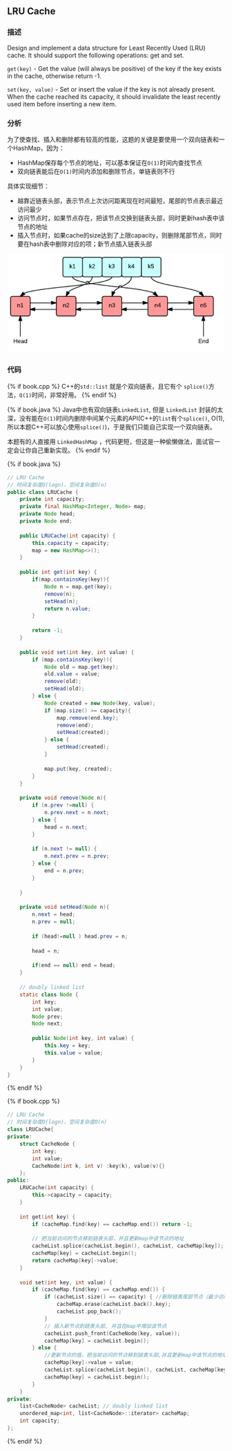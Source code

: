 ## LRU Cache


### 描述

Design and implement a data structure for Least Recently Used (LRU) cache. It should support the following operations: get and set.

`get(key)` - Get the value (will always be positive) of the key if the key exists in the cache, otherwise return -1.

`set(key, value)` - Set or insert the value if the key is not already present. When the cache reached its capacity, it should invalidate the least recently used item before inserting a new item.


### 分析

为了使查找、插入和删除都有较高的性能，这题的关键是要使用一个双向链表和一个HashMap，因为：

* HashMap保存每个节点的地址，可以基本保证在`O(1)`时间内查找节点
* 双向链表能后在`O(1)`时间内添加和删除节点，单链表则不行


具体实现细节：

* 越靠近链表头部，表示节点上次访问距离现在时间最短，尾部的节点表示最近访问最少
* 访问节点时，如果节点存在，把该节点交换到链表头部，同时更新hash表中该节点的地址
* 插入节点时，如果cache的size达到了上限capacity，则删除尾部节点，同时要在hash表中删除对应的项；新节点插入链表头部

![LRU Cche](../../images/lru-cache.png)

### 代码

{% if book.cpp %}
C++的`std::list` 就是个双向链表，且它有个 `splice()`方法，`O(1)`时间，非常好用。
{% endif %}

{% if book.java %}
Java中也有双向链表`LinkedList`, 但是 `LinkedList` 封装的太深，没有能在`O(1)`时间内删除中间某个元素的API(C++的`list`有个`splice()`, O(1), 所以本题C++可以放心使用`splice()`)，于是我们只能自己实现一个双向链表。

本题有的人直接用 `LinkedHashMap` ，代码更短，但这是一种偷懒做法，面试官一定会让你自己重新实现。
{% endif %}

{% if book.java %}
```java
// LRU Cache
// 时间复杂度O(logn)，空间复杂度O(n)
public class LRUCache {
    private int capacity;
    private final HashMap<Integer, Node> map;
    private Node head;
    private Node end;

    public LRUCache(int capacity) {
        this.capacity = capacity;
        map = new HashMap<>();
    }

    public int get(int key) {
        if(map.containsKey(key)){
            Node n = map.get(key);
            remove(n);
            setHead(n);
            return n.value;
        }

        return -1;
    }

    public void set(int key, int value) {
        if (map.containsKey(key)){
            Node old = map.get(key);
            old.value = value;
            remove(old);
            setHead(old);
        } else {
            Node created = new Node(key, value);
            if (map.size() >= capacity){
                map.remove(end.key);
                remove(end);
                setHead(created);
            } else {
                setHead(created);
            }

            map.put(key, created);
        }
    }

    private void remove(Node n){
        if (n.prev !=null) {
            n.prev.next = n.next;
        } else {
            head = n.next;
        }

        if (n.next != null) {
            n.next.prev = n.prev;
        } else {
            end = n.prev;
        }

    }

    private void setHead(Node n){
        n.next = head;
        n.prev = null;

        if (head!=null ) head.prev = n;

        head = n;

        if(end == null) end = head;
    }

    // doubly linked list
    static class Node {
        int key;
        int value;
        Node prev;
        Node next;

        public Node(int key, int value) {
            this.key = key;
            this.value = value;
        }
    }
}
```
{% endif %}

{% if book.cpp %}
```cpp
// LRU Cache
// 时间复杂度O(logn)，空间复杂度O(n)
class LRUCache{
private:
    struct CacheNode {
        int key;
        int value;
        CacheNode(int k, int v) :key(k), value(v){}
    };
public:
    LRUCache(int capacity) {
        this->capacity = capacity;
    }

    int get(int key) {
        if (cacheMap.find(key) == cacheMap.end()) return -1;
        
        // 把当前访问的节点移到链表头部，并且更新map中该节点的地址
        cacheList.splice(cacheList.begin(), cacheList, cacheMap[key]); 
        cacheMap[key] = cacheList.begin();
        return cacheMap[key]->value;
    }

    void set(int key, int value) {
        if (cacheMap.find(key) == cacheMap.end()) {
            if (cacheList.size() == capacity) { //删除链表尾部节点（最少访问的节点）
                cacheMap.erase(cacheList.back().key);
                cacheList.pop_back();
            }
            // 插入新节点到链表头部, 并且在map中增加该节点
            cacheList.push_front(CacheNode(key, value));
            cacheMap[key] = cacheList.begin();
        } else {
            //更新节点的值，把当前访问的节点移到链表头部,并且更新map中该节点的地址
            cacheMap[key]->value = value;
            cacheList.splice(cacheList.begin(), cacheList, cacheMap[key]);
            cacheMap[key] = cacheList.begin();
        }
    }
private:
    list<CacheNode> cacheList; // doubly linked list
    unordered_map<int, list<CacheNode>::iterator> cacheMap;
    int capacity;
};
```
{% endif %}
